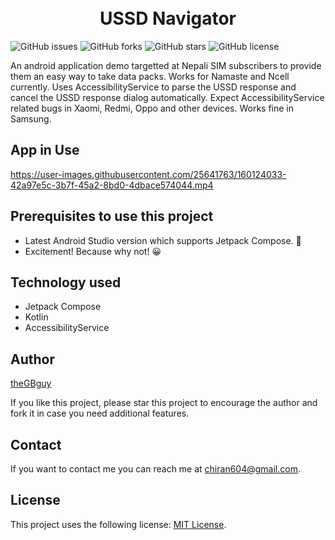 <h1 align="center">
  <br>USSD Navigator<br>
</h1>

<!--- These are examples. See https://shields.io for others or to customize this set of shields. You might want to include dependencies, project status and licence info here --->
![GitHub issues](https://img.shields.io/github/issues/theGBguy/USSDNavigator?style=for-the-badge)
![GitHub forks](https://img.shields.io/github/forks/theGBguy/USSDNavigator?style=for-the-badge)
![GitHub stars](https://img.shields.io/github/stars/theGBguy/USSDNavigator?style=for-the-badge)
![GitHub license](https://img.shields.io/github/license/theGBguy/USSDNavigator?style=for-the-badge)

An android application demo targetted at Nepali SIM subscribers to provide them an easy way to take data packs.
Works for Namaste and Ncell currently. Uses AccessibilityService to parse the USSD response and cancel the USSD
response dialog automatically. Expect AccessibilityService related bugs in Xaomi, Redmi, Oppo and other devices. Works fine in Samsung.

## App in Use

https://user-images.githubusercontent.com/25641763/160124033-42a97e5c-3b7f-45a2-8bd0-4dbace574044.mp4

## Prerequisites to use this project

<!--- These are just example requirements. Add, duplicate or remove as required --->
* Latest Android Studio version which supports Jetpack Compose. 🚀
* Excitement! Because why not! 😀

## Technology used
* Jetpack Compose
* Kotlin
* AccessibilityService

## Author

[theGBguy](https://github.com/theGBguy)

If you like this project, please star this project to encourage the author and fork it in case you need additional features.

## Contact

If you want to contact me you can reach me at <chiran604@gmail.com>.

## License
<!--- If you're not sure which open license to use see https://choosealicense.com/--->

This project uses the following license: [MIT License](<https://github.com/theGBguy/USSDNavigator/blob/main/LICENSE>).
